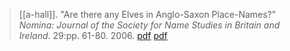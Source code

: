 > [[a-hall]]. "Are there any Elves in Anglo-Saxon Place-Names?" *Nomina: Journal of the Society for Name Studies in Britain and Ireland*. 29:pp. 61-80. 2006. [pdf](http://eprints.gla.ac.uk/3146/) [pdf](a/a-hall2006a.pdf)